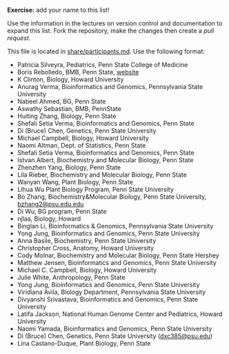 **Exercise:** add your name to this list!

Use the information in the lectures on version control and documentation to expand this list.
Fork the repository, make the changes then create a *pull request*.

This file is located in [share/participants.md][url]. Use the following format:

* Patricia Silveyra, Pediatrics, Penn State College of Medicine
* Boris Rebolledo, BMB, Penn State, [website](http://www.bx.psu.edu/~boris/)
* K Clinton, Biology, Howard University
* Anurag Verma, Bioinformatics and Genomics, Pennsylvania State University
* Nabeel Ahmed, BG, Penn State
* Aswathy Sebastian, BMB, PennState
* Huiting Zhang, Biology, Penn State
* Shefali Setia Verma, Bioinformatics and Genomics, Penn State
* Di (Bruce) Chen, Genetics, Penn State University
* Michael Campbell, Biology, Howard University
* Naomi Altman, Dept. of Statistics, Penn State
* Shefali Setia Verma, Bioinformatics and Genomics, Penn State
* Istvan Albert, Biochemistry and Molecular Biology, Penn State
* Zhenzhen Yang, Biology, Penn State
* Lila Rieber, Biochemistry and Molecular Biology, Penn State
* Wanyan Wang, Plant Biology, Penn State
* Lihua Wu Plant Biology Program, Penn State University
* Bo Zhang, Biochemistry&Molecular Biology, Penn State University, bzhang2@psu.edu.edu
* Di Wu, BG program, Penn State
* njlaa, Biology, Howard
* Binglan Li, Bioinformatics & Genomics, Pennsylvania State University
* Yong Jung, Bioinformatics and Genomics, Penn State University
* Anna Basile, Biochemistry, Penn State University 
* Christopher Cross, Anatomy, Howard University
* Cody Molnar, Biochemistry and Molecular Biology, Penn State Hershey
* Matthew Jensen, Bioinformatics and Genomics, Penn State University
* Michael C. Campbell, Biology, Howard University
* Julie White, Anthropology, Penn State 
* Yong Jung, Bioinformatics and Genomics, Penn State University
* Viridiana Avila, Biology Department, Pennsylvania State University 
* Divyanshi Srivastava, Bioinformatics and Genomics, Penn State University
* Latifa Jackson, National Human Genome Center and Pediatrics, Howard University
* Naomi Yamada, Bioinformatics and Genomics, Penn State University
* Di (Bruce) Chen, Genetics, Penn State University (dxc385@psu.edu)
* Lina Castano-Duque, Plant Biology, Penn State

[url]: https://github.com/biostars/bootcamp-central/blob/master/web/2016/share/participants.md
